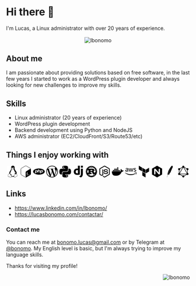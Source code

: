 # Hi there 👋

I'm Lucas, a Linux administrator with over 20 years of experience.

<!--
<p align="center">
    <img align="left" src="https://github-readme-stats.vercel.app/api/top-langs?username=lbonomo&show_icons=true&locale=en&layout=compact" alt="lbonomo" />
</p>
-->

<p align="center">
    <img align="center" src="https://github-readme-stats.vercel.app/api?username=lbonomo&show_icons=true&locale=en" alt="lbonomo" />
</p>

## About me

I am passionate about providing solutions based on free software, in the last few years I started to work as a WordPress plugin developer and always looking for new challenges to improve my skills.

## Skills

 - Linux administrator (20 years of experience)
 - WordPress plugin development
 - Backend development using Python and NodeJS
 - AWS administrator (EC2/CloudFront/S3/Route53/etc)

## Things I enjoy working with

<!-- https://simpleicons.org/ -->

<p align="center">
    <img alt="linux" title="linux" src="./assets/images/linux.svg" style="max-width: 100%;" height=32px />
    <img alt="bash" title="bash" src="./assets/images/gnubash.svg" style="max-width: 100%;" height=32px />
    <img alt="php" title="PHP" src="./assets/images/php.svg" style="max-width: 100%;" height=32px />
    <img alt="wordpress" title="WordPress" src="./assets/images/wordpress.svg" style="max-width: 100%;" height=32px />
    <img alt="python" title="Python" src="./assets/images/python.svg" style="max-width: 100%;" height=32px />
    <img alt="django"  title="django" src="./assets/images/django.svg" style="max-width: 100%;" height=32px />
    <img alt="rust" title="Rust" src="./assets/images/rust.svg" style="max-width: 100%;" height=32px />
    <img alt="node.js" title="NodeJS" src="./assets/images/nodedotjs.svg" style="max-width: 100%;" height=32px />
    <img alt="docker" title="Docker" src="./assets/images/docker.svg" style="max-width: 100%;" height=32px />
    <img alt="aws" title="AWS" src="./assets/images/amazonaws.svg" style="max-width: 100%;" height=32px />
    <img alt="terraform" title="Terraform" src="./assets/images/terraform.svg" style="max-width: 100%;" height=32px />
    <img alt="nginx" title="nginx" src="./assets/images/nginx.svg" style="max-width: 100%;" height=32px />
    <img alt="apache" title="Apache" src="./assets/images/apache.svg" style="max-width: 100%;" height=32px />
    <img alt="graphql" title="GraphQL" src="./assets/images/graphql.svg" style="max-width: 100%;" height=32px />
    <!--
    <img alt="" src="./assets/images/" style="max-width: 100%;" height=32px/>
    <img alt="" src="./assets/images/" style="max-width: 100%;" height=32px/>
    -->
</p>

<!-- ## Projects

Here are some of my recent projects:

    [Project 1 name and link]
    [Project 2 name and link]
    [Project 3 name and link] 
-->

## Links
- https://www.linkedin.com/in/lbonomo/
- https://lucasbonomo.com/contactar/

### Contact me

You can reach me at [bonomo.lucas@gmail.com](mailto:bonomo.lucas@gmail.com) or by Telegram at [@bonomo](https://t.me/lbonomo). My English level is basic, but I'm always trying to improve my language skills.

Thanks for visiting my profile!

<p align="right">
    <img src="https://komarev.com/ghpvc/?username=lbonomo&label=Profile%20views&color=0e75b6&style=flat" alt="lbonomo" />
</p>